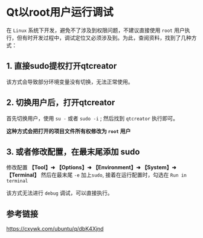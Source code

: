 # Qt以root用户运行调试

在 `Linux` 系统下开发，避免不了涉及到权限问题，不建议直接使用 `root` 用户执行，但有时开发过程中，调试定位又必须涉及到。为此，查阅资料，找到了几种方式：

## 1. 直接sudo提权打开qtcreator

该方式会导致部分环境变量没有切换，无法正常使用。

## 2. 切换用户后，打开qtcreator

首先切换用户，使用 `su -` 或者 `sudo -i` ; 然后找到 `qtcreator` 执行即可。

**这种方式会把打开的项目文件所有权修改为 `root` 用户**

## 3. 或者修改配置，在最末尾添加 sudo

修改配置
**【Tool】➜ 【Options】➜ 【Environment】➜ 【System】➜ 【Terminal】**
然后在最末尾 `-e` 加上`sudo`, 接着在运行配置时，勾选在 `Run in terminal` 

该方式无法进行 `debug` 调试，可以直接执行。



## 参考链接

https://cxywk.com/ubuntu/q/dbK4Xjnd